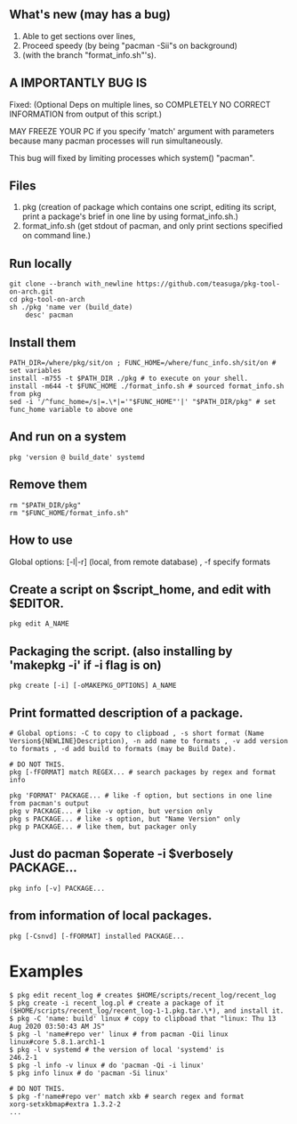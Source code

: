## What's new (may has a bug)
   1. Able to get sections over lines,
   2. Proceed speedy (by being "pacman -Sii"s on background)
   3. (with the branch "format_info.sh"'s).

## A IMPORTANTLY BUG IS
   Fixed: (Optional Deps on multiple lines, so COMPLETELY NO CORRECT INFORMATION from output of this script.)

   MAY FREEZE YOUR PC if you specify 'match' argument with parameters because many pacman processes will run simultaneously.
   
   This bug will fixed by limiting processes which system() "pacman".

## Files
  1. pkg (creation of package which contains one script, editing its script, print a package's brief in one line by using format_info.sh.)
  2. format_info.sh (get stdout of pacman, and only print sections specified on command line.)

## Run locally

    git clone --branch with_newline https://github.com/teasuga/pkg-tool-on-arch.git
    cd pkg-tool-on-arch
    sh ./pkg 'name ver (build_date)
        desc' pacman

## Install them
    PATH_DIR=/where/pkg/sit/on ; FUNC_HOME=/where/func_info.sh/sit/on # set variables
    install -m755 -t $PATH_DIR ./pkg # to execute on your shell.
    install -m644 -t $FUNC_HOME ./format_info.sh # sourced format_info.sh from pkg
    sed -i '/^func_home=/s|=.\*|='"$FUNC_HOME"'|' "$PATH_DIR/pkg" # set func_home variable to above one

## And run on a system
    pkg 'version @ build_date' systemd
  
## Remove them
    rm "$PATH_DIR/pkg"
    rm "$FUNC_HOME/format_info.sh"

## How to use

Global options: [-l|-r] (local, from remote database) , -f specify formats

## Create a script on $script_home, and edit with $EDITOR.

    pkg edit A_NAME

## Packaging the script. (also installing by 'makepkg -i' if -i flag is on)

    pkg create [-i] [-oMAKEPKG_OPTIONS] A_NAME

## Print formatted description of a package.

    # Global options: -C to copy to clipboad , -s short format (Name Version${NEWLINE}Description), -n add name to formats , -v add version to formats , -d add build to formats (may be Build Date).

    # DO NOT THIS.
    pkg [-fFORMAT] match REGEX... # search packages by regex and format info

    pkg 'FORMAT' PACKAGE... # like -f option, but sections in one line from pacman's output
    pkg v PACKAGE... # like -v option, but version only
    pkg s PACKAGE... # like -s option, but "Name Version" only
    pkg p PACKAGE... # like them, but packager only

## Just do pacman $operate -i $verbosely PACKAGE...

    pkg info [-v] PACKAGE...

## from information of local packages.

    pkg [-Csnvd] [-fFORMAT] installed PACKAGE...

# Examples

    $ pkg edit recent_log # creates $HOME/scripts/recent_log/recent_log
    $ pkg create -i recent_log.pl # create a package of it ($HOME/scripts/recent_log/recent_log-1-1.pkg.tar.\*), and install it.
    $ pkg -C 'name: build' linux # copy to clipboad that "linux: Thu 13 Aug 2020 03:50:43 AM JS"
    $ pkg -l 'name#repo ver' linux # from pacman -Qii linux
    linux#core 5.8.1.arch1-1
    $ pkg -l v systemd # the version of local 'systemd' is
    246.2-1
    $ pkg -l info -v linux # do 'pacman -Qi -i linux'
    $ pkg info linux # do 'pacman -Si linux'
    
    # DO NOT THIS.
    $ pkg -f'name#repo ver' match xkb # search regex and format
    xorg-setxkbmap#extra 1.3.2-2
    ...
